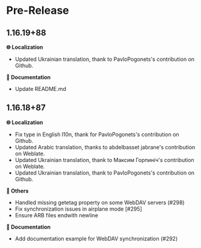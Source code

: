 <!-- markdownlint-disable MD036 -->
<!--
Title: Pre-Released or Released: v1.2.3+xx
-->

# Pre-Release

## 1.16.19+88

**🌐 Localization**

- Updated Ukrainian translation, thank to PavloPogonets's contribution on Github.

**📝 Documentation**

- Update README.md

## 1.16.18+87

<!-- **✨ New Features** -->

**🌐 Localization**

- Fix type in English l10n, thank for PavloPogonets's contribution on Github.
- Updated Arabic translation, thanks to abdelbasset jabrane's contribution on Weblate.
- Updated Ukrainian translation, thank to Максим Горпиніч's contribution on Weblate.
- Updated Ukrainian translation, thank to PavloPogonets's contribution on Github.

**🧹 Others**

- Handled missing getetag property on some WebDAV servers (#298)
- Fix synchronization issues in airplane mode [#295]
- Ensure ARB files endwith newline

**📝 Documentation**

- Add documentation example for WebDAV synchronization (#292)
